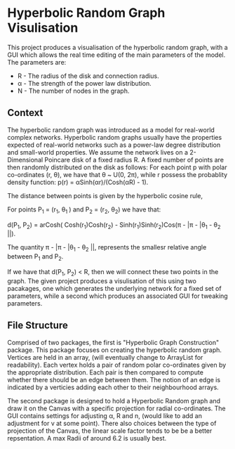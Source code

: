 # Hyperbolic Random Graph Visulisation

This project produces a visualisation of the hyperbolic random graph, with a GUI which allows the real time editing of the main parameters of the model. The parameters are:

* R - The radius of the disk and connection radius.
* α - The strength of the power law distribution.
* N - The number of nodes in the graph.

## Context

The hyperbolic random graph was introduced as a model for real-world complex networks. Hyperbolic random graphs usually have the properties expected of real-world networks such as a power-law degree distribution and small-world properties. We assume the network lives on a 2-Dimensional Poincare disk of a fixed radius R. A fixed number of points are then randomly distributed on the disk as follows: For each point p with polar co-ordinates (r, θ), we have that θ ~ U(0, 2π), while r possess the probablity density function: p(r) = αSinh(αr)/(Cosh(αR) - 1).

The distance between points is given by the hyperbolic cosine rule,

For points P<sub>1</sub> = (r<sub>1</sub>, θ<sub>1 </sub>) and P<sub>2</sub> = (r<sub>2</sub>, θ<sub>2</sub>) we have that:

d(P<sub>1</sub>, P<sub>2</sub>) = arCosh( Cosh(r<sub>1</sub>)Cosh(r<sub>2</sub>) - Sinh(r<sub>1</sub>)Sinh(r<sub>2</sub>)Cos(π - |π - |θ<sub>1</sub> - θ<sub>2</sub> ||).

The quantity π - |π - |θ<sub>1</sub> - θ<sub>2</sub> ||, represents the smallesr relative angle between P<sub>1</sub> and P<sub>2</sub>.

If we have that d(P<sub>1</sub>, P<sub>2</sub>) < R, then we will connect these two points in the graph. The given project produces a visulisation of this using two pacakages, one which generates the underlying network for a fixed set of parameters, while a second which produces an associated GUI for tweaking parameters.

## File Structure

Comprised of two packages, the first is "Hyperbolic Graph Construction" package. This package focuses on creating the hyperbolic random graph. Vertices are held in an array, (will eventually change to ArrayList for readability). Each vertex holds a pair of random polar co-ordinates given by the appropriate distribution. Each pair is then compared to compute whether there should be an edge between them. The notion of an edge is indicated by a verticies adding each other to their neighbourhood arrays.

The second package is designed to hold a Hyperbolic Random graph and draw it on the Canvas with a specific projection for radial co-ordinates. The GUI contains settings for adjusting α, R and n, (would like to add an adjustment for v at some point). There also choices between the type of projection of the Canvas, the linear scale factor tends to be be a better repsentation. A max Radii of around 6.2 is usually best. 


